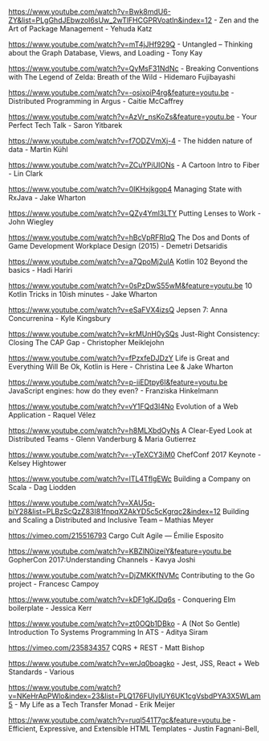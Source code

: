 https://www.youtube.com/watch?v=Bwk8mdU6-ZY&list=PLgGhdJEbwzoI6sUw_2wTlFHCGPRVoatln&index=12 - Zen and the Art of Package Management - Yehuda Katz

https://www.youtube.com/watch?v=mT4jJHf929Q - Untangled – Thinking about the Graph Database, Views, and Loading - Tony Kay

https://www.youtube.com/watch?v=QyMsF31NdNc - Breaking Conventions with The Legend of Zelda: Breath of the Wild - Hidemaro Fujibayashi

https://www.youtube.com/watch?v=-osjxoiP4rg&feature=youtu.be - Distributed Programming in Argus - Caitie McCaffrey

https://www.youtube.com/watch?v=AzVr_nsKoZs&feature=youtu.be - Your Perfect Tech Talk - Saron Yitbarek

https://www.youtube.com/watch?v=f7ODZVmXj-4 - The hidden nature of data - Martin Kühl

https://www.youtube.com/watch?v=ZCuYPiUIONs - A Cartoon Intro to Fiber - Lin Clark 

https://www.youtube.com/watch?v=0IKHxjkgop4 Managing State with RxJava - Jake Wharton

https://www.youtube.com/watch?v=QZy4Yml3LTY Putting Lenses to Work - John Wiegley

https://www.youtube.com/watch?v=hBcVpRFRIqQ The Dos and Donts of Game Development Workplace Design (2015) - Demetri Detsaridis 

https://www.youtube.com/watch?v=a7QpoMj2uIA Kotlin 102 Beyond the basics - Hadi Hariri

https://www.youtube.com/watch?v=0sPzDwS55wM&feature=youtu.be 10 Kotlin Tricks in 10ish minutes - Jake Wharton

https://www.youtube.com/watch?v=eSaFVX4izsQ Jepsen 7: Anna Concurrenina - Kyle Kingsbury

https://www.youtube.com/watch?v=krMUnH0ySQs Just-Right Consistency: Closing The CAP Gap - Christopher Meiklejohn  

https://www.youtube.com/watch?v=fPzxfeDJDzY Life is Great and Everything Will Be Ok, Kotlin is Here - Christina Lee & Jake Wharton

https://www.youtube.com/watch?v=p-iiEDtpy6I&feature=youtu.be JavaScript engines: how do they even? - Franziska Hinkelmann 

https://www.youtube.com/watch?v=vY1FQd3l4No Evolution of a Web Application - Raquel Vélez

https://www.youtube.com/watch?v=h8MLXbdOyNs A Clear-Eyed Look at Distributed Teams - Glenn Vanderburg & Maria Gutierrez

https://www.youtube.com/watch?v=-yTeXCY3iM0 ChefConf 2017 Keynote - Kelsey Hightower

https://www.youtube.com/watch?v=lTL4TflgEWc Building a Company on Scala - Dag Liodden

https://www.youtube.com/watch?v=XAU5q-biY28&list=PLBzScQzZ83I81fnpqX2AkYD5c5cKgrqc2&index=12 Building and Scaling a Distributed and Inclusive Team – Mathias Meyer

https://vimeo.com/215516793 Cargo Cult Agile — Émilie Esposito

https://www.youtube.com/watch?v=KBZlN0izeiY&feature=youtu.be GopherCon 2017:Understanding Channels - Kavya Joshi

https://www.youtube.com/watch?v=DjZMKKfNVMc Contributing to the Go project - Francesc Campoy

https://www.youtube.com/watch?v=kDF1gKJDq6s - Conquering Elm boilerplate - Jessica Kerr

https://www.youtube.com/watch?v=zt0OQb1DBko - A (Not So Gentle) Introduction To Systems Programming In ATS - Aditya Siram

https://vimeo.com/235834357 CQRS + REST - Matt Bishop 

https://www.youtube.com/watch?v=wrJq0boagko - Jest, JSS, React + Web Standards - Various

https://www.youtube.com/watch?v=NKeHrApPWlo&index=23&list=PLQ176FUIyIUY6UK1cgVsbdPYA3X5WLam5 - My Life as a Tech Transfer Monad - Erik Meijer


https://www.youtube.com/watch?v=ruql541T7gc&feature=youtu.be - Efficient, Expressive, and Extensible HTML Templates - Justin Fagnani-Bell,
